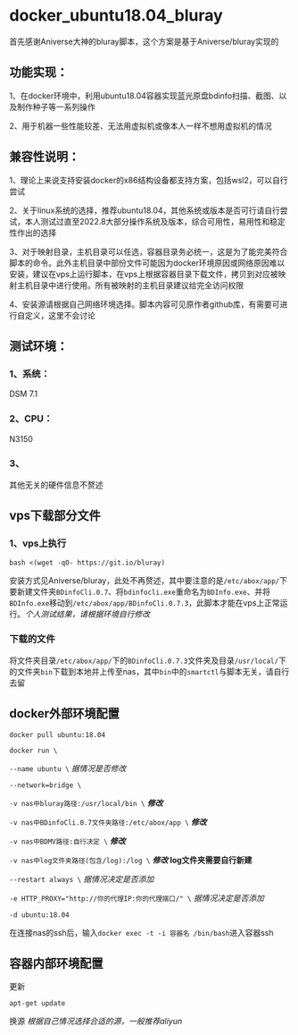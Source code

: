 # docker_ubuntu18.04_bluray
首先感谢Aniverse大神的bluray脚本，这个方案是基于Aniverse/bluray实现的

## 功能实现：	
1、在docker环境中，利用ubuntu18.04容器实现蓝光原盘bdinfo扫描、截图、以及制作种子等一系列操作

2、用于机器一些性能较差、无法用虚拟机或像本人一样不想用虚拟机的情况

## 兼容性说明：
1、理论上来说支持安装docker的x86结构设备都支持方案，包括wsl2，可以自行尝试

2、关于linux系统的选择，推荐ubuntu18.04，其他系统或版本是否可行请自行尝试，本人测试过直至2022.8大部分操作系统及版本，综合可用性，易用性和稳定性作出的选择

3、对于映射目录，主机目录可以任选，容器目录务必统一，这是为了能完美符合脚本的命令。此外主机目录中部份文件可能因为docker环境原因或网络原因难以安装，建议在vps上运行脚本，在vps上根据容器目录下载文件，拷贝到对应被映射主机目录中进行使用。所有被映射的主机目录建议给完全访问权限

4、安装源请根据自己网络环境选择。脚本内容可见原作者github库，有需要可进行自定义，这里不会讨论
		
## 测试环境：
### 1、系统：
DSM 7.1

### 2、CPU：
N3150

### 3、
其他无关的硬件信息不赘述

## vps下载部分文件
### 1、vps上执行

`bash <(wget -qO- https://git.io/bluray)`

安装方式见Aniverse/bluray，此处不再赘述，其中要注意的是`/etc/abox/app/`下要新建文件夹`BDinfoCli.0.7`、将`bdinfocli.exe`重命名为`BDInfo.exe`、并将`BDInfo.exe`移动到`/etc/abox/app/BDinfoCli.0.7.3`，此脚本才能在vps上正常运行。_个人测试结果，请根据环境自行修改_

### 下载的文件

将文件夹目录`/etc/abox/app/`下的`BDinfoCli.0.7.3`文件夹及目录`/usr/local/`下的文件夹`bin`下载到本地并上传至nas，其中`bin`中的`smartctl`与脚本无关，请自行去留

## docker外部环境配置

`docker pull ubuntu:18.04`

`docker run \`

`--name ubuntu \`    _据情况是否修改_

`--network=bridge \`

`-v nas中bluray路径:/usr/local/bin \`    **_修改_**

`-v nas中BDinfoCli.0.7文件夹路径:/etc/abox/app \`    **_修改_**

`-v nas中BDMV路径:自行决定 \`    **_修改_**

`-v nas中log文件夹路径(包含/log):/log \`  **_修改_ log文件夹需要自行新建**

`--restart always \`  _据情况决定是否添加_

`-e HTTP_PROXY="http://你的代理IP:你的代理端口/" \`  _据情况决定是否添加_

`-d ubuntu:18.04`

在连接nas的ssh后，输入`docker exec -t -i 容器名 /bin/bash`进入容器ssh

## 容器内部环境配置
更新

`apt-get update`

换源 _根据自己情况选择合适的源，一般推荐aliyun_
